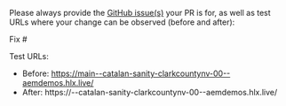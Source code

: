Please always provide the [GitHub issue(s)](../issues) your PR is for, as well as test URLs where your change can be observed (before and after):

Fix #<gh-issue-id>

Test URLs:
- Before: https://main--catalan-sanity-clarkcountynv-00--aemdemos.hlx.live/
- After: https://<branch>--catalan-sanity-clarkcountynv-00--aemdemos.hlx.live/
